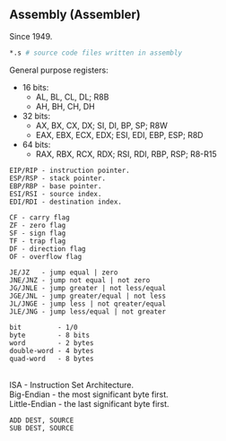 Assembly (Assembler)
-
Since 1949.

````sh
*.s # source code files written in assembly
````

General purpose registers:
* 16 bits:
  * AL, BL, CL, DL; R8B
  * AH, BH, CH, DH
* 32 bits:
  *  AX,  BX,  CX,  DX;  SI,  DI,  BP,  SP; R8W
  * EAX, EBX, ECX, EDX; ESI, EDI, EBP, ESP; R8D
* 64 bits:
  * RAX, RBX, RCX, RDX; RSI, RDI, RBP, RSP; R8-R15

````
EIP/RIP - instruction pointer.
ESP/RSP - stack pointer.
EBP/RBP - base pointer.
ESI/RSI - source index.
EDI/RDI - destination index.

CF - carry flag
ZF - zero flag
SF - sign flag
TF - trap flag
DF - direction flag
OF - overflow flag

JE/JZ   - jump equal | zero
JNE/JNZ - jump not equal | not zero
JG/JNLE - jump greater | not less/equal
JGE/JNL - jump greater/equal | not less
JL/JNGE - jump less | not qreater/equal
JLE/JNG - jump less/equal | not greater

bit         - 1/0
byte        - 8 bits
word        - 2 bytes
double-word - 4 bytes
quad-word   - 8 bytes
````

<br>ISA - Instruction Set Architecture.
<br>Big-Endian - the most significant byte first.
<br>Little-Endian - the last significant byte first.

````
ADD DEST, SOURCE
SUB DEST, SOURCE
````
